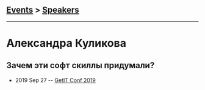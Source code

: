 ## [Events](../README.md) > [Speakers](../speakers.md)
---

# Александра Куликова

## Зачем эти софт скиллы придумали?
- 2019 Sep 27 -- [GetIT Conf 2019](https://www.youtube.com/watch?v=nX7TGi2av00)    
